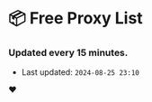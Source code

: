# :package: Free Proxy List
### Updated every 15 minutes.

- Last updated: `2024-08-25 23:10`

:heart:
